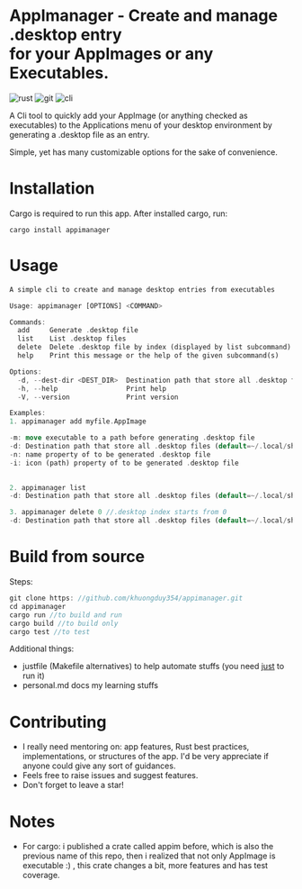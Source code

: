 # AppImanager - Create and manage .desktop entry <br> for your AppImages or any Executables.    
![rust](https://img.shields.io/badge/Rust-000000?style=for-the-badge&logo=rust&logoColor=white)
![git](https://img.shields.io/badge/GIT-E44C30?style=for-the-badge&logo=git&logoColor=white)
![cli](https://img.shields.io/badge/GNU%20Bash-4EAA25?style=for-the-badge&logo=GNU%20Bash&logoColor=white)

A Cli tool to quickly add your AppImage (or anything checked as executables) to the Applications menu of your desktop environment
by generating a .desktop file as an entry.

Simple, yet has many customizable options for the sake of convenience.


# Installation  
Cargo is required to run this app. After installed cargo, run: 

`cargo install appimanager`

# Usage 
```rust 
A simple cli to create and manage desktop entries from executables

Usage: appimanager [OPTIONS] <COMMAND>

Commands:
  add     Generate .desktop file
  list    List .desktop files 
  delete  Delete .desktop file by index (displayed by list subcommand) 
  help    Print this message or the help of the given subcommand(s)

Options:
  -d, --dest-dir <DEST_DIR>  Destination path that store all .desktop files  (default=~/.local/share/applications)
  -h, --help                 Print help
  -V, --version              Print version

Examples: 
1. appimanager add myfile.AppImage 

-m: move executable to a path before generating .desktop file   
-d: Destination path that store all .desktop files (default=~/.local/share/applications)
-n: name property of to be generated .desktop file 
-i: icon (path) property of to be generated .desktop file 
 

2. appimanager list 
-d: Destination path that store all .desktop files (default=~/.local/share/applications)

3. appimanager delete 0 //.desktop index starts from 0 
-d: Destination path that store all .desktop files (default=~/.local/share/applications)
```
# Build from source   
Steps: 
```rust
git clone https: //github.com/khuongduy354/appimanager.git 
cd appimanager  
cargo run //to build and run 
cargo build //to build only
cargo test //to test
``` 
Additional things:
- justfile (Makefile alternatives) to help automate stuffs (you need [just](https://crates.io/crates/just) to run it)  
- personal.md docs my learning stuffs

# Contributing 
- I really need mentoring on: app features, Rust best practices, implementations, or structures of the app.
I'd be very appreciate if anyone could give any sort of guidances. 
- Feels free to raise issues and suggest features.  
- Don't forget to leave a star!

# Notes 
- For cargo: i published a crate called appim before, which is also the previous name of this repo, then i realized that not only AppImage is executable :) , this crate changes a bit, more features and has test coverage.



